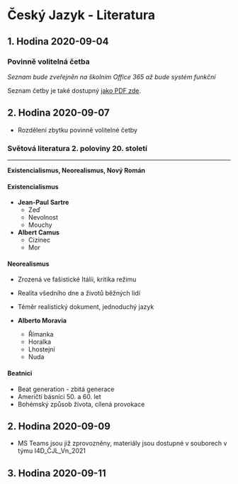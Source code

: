 # Český Jazyk - Literatura

## 1. Hodina 2020-09-04

### Povinně volitelná četba

*Seznam bude zveřejněn na školním Office 365 až bude systém funkční*

Seznam četby je také dostupný [jako PDF zde](https://www.uzlabina.cz/uploads/file/seznam_cetby_1920.pdf).

## 2. Hodina 2020-09-07

- Rozdělení zbytku povinně volitelné četby

### Světová literatura 2. poloviny 20. století
___
**Existencialismus, Neorealismus, Nový Román**

#### Existencialismus

- **Jean-Paul Sartre**
	- Zeď
	- Nevolnost
	- Mouchy
- **Albert Camus**
	- Cizinec
	- Mor

#### Neorealismus

- Zrozená ve fašistické Itálii, kritika režimu
- Realita všedního dne a životů běžných lidí
- Téměr realistický dokument, jednoduchý jazyk

- **Alberto Moravia**
	- Římanka
	- Horalka
	- Lhostejní
	- Nuda

#### Beatnici
- Beat generation - zbitá generace
- Američtí básníci 50. a 60. let
- Bohémský způsob života, cílená provokace

## 2. Hodina 2020-09-09

- MS Teams jsou již zprovozněny, materiály jsou dostupné v souborech v týmu I4D_ČJL_Vn_2021

## 3. Hodina 2020-09-11